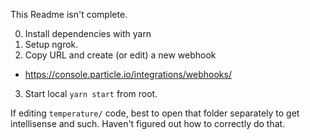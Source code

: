 This Readme isn't complete.

0. Install dependencies with yarn
1. Setup ngrok.
2. Copy URL and create (or edit) a new webhook 
- https://console.particle.io/integrations/webhooks/
3. Start local `yarn start` from root.

If editing `temperature/` code, best to open that folder separately to get intellisense and such. Haven't figured out how to correctly do that.
